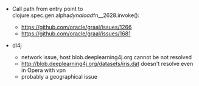 
- Call path from entry point to clojure.spec.gen.alpha$dynaload$fn__2628.invoke():
    - https://github.com/oracle/graal/issues/1266
    - https://github.com/oracle/graal/issues/1681


- dl4j
    - network issue, host blob.deeplearning4j.org cannot be not resolved
    - http://blob.deeplearning4j.org/datasets/iris.dat doesn't resolve even in Opera with vpn
    - probably a geographical issue